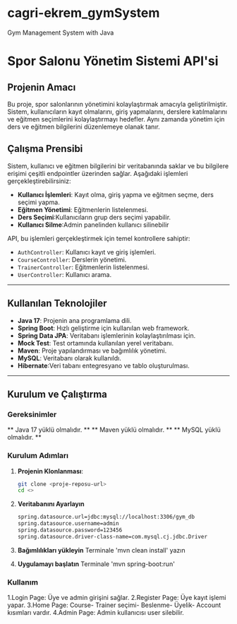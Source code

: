 # cagri-ekrem_gymSystem
Gym Management System with Java
# Spor Salonu Yönetim Sistemi API'si

## Projenin Amacı

Bu proje, spor salonlarının yönetimini kolaylaştırmak amacıyla geliştirilmiştir. Sistem, kullanıcıların kayıt olmalarını, giriş yapmalarını, derslere katılmalarını ve eğitmen seçimlerini kolaylaştırmayı hedefler. Aynı zamanda yönetim için ders ve eğitmen bilgilerini düzenlemeye olanak tanır.

## Çalışma Prensibi

Sistem, kullanıcı ve eğitmen bilgilerini bir veritabanında saklar ve bu bilgilere erişimi çeşitli endpointler üzerinden sağlar. Aşağıdaki işlemleri gerçekleştirebilirsiniz:
- **Kullanıcı İşlemleri**: Kayıt olma, giriş yapma ve eğitmen seçme, ders seçimi yapma.
- **Eğitmen Yönetimi**: Eğitmenlerin listelenmesi.
- **Ders Seçimi**:Kullanıcıların grup ders seçimi yapabilir.
- **Kullanıcı Silme**:Admin panelinden kullanıcı silinebilir


API, bu işlemleri gerçekleştirmek için temel kontrollere sahiptir:  
- `AuthController`: Kullanıcı kayıt ve giriş işlemleri.
- `CourseController`: Derslerin yönetimi.
- `TrainerController`: Eğitmenlerin listelenmesi.
- `UserController`: Kullanıcı arama.

---

## Kullanılan Teknolojiler

- **Java 17**: Projenin ana programlama dili.
- **Spring Boot**: Hızlı geliştirme için kullanılan web framework.
- **Spring Data JPA**: Veritabanı işlemlerinin kolaylaştırılması için.
- **Mock Test**: Test ortamında kullanılan yerel veritabanı.
- **Maven**: Proje yapılandırması ve bağımlılık yönetimi.
- **MySQL**: Veritabanı olarak kullanıldı.
- **Hibernate**:Veri tabanı entegresyano ve tablo oluşturulması.

---

## Kurulum ve Çalıştırma

### Gereksinimler
** Java 17 yüklü olmalıdır. **
** Maven yüklü olmalıdır. **
** MySQL yüklü olmalıdır. **

### Kurulum Adımları
1. **Projenin Klonlanması**:
   ```bash
   git clone <proje-reposu-url>
   cd <>

2. **Veritabanını Ayarlayın**
   ```bash
   spring.datasource.url=jdbc:mysql://localhost:3306/gym_db
   spring.datasource.username=admin
   spring.datasource.password=123456
   spring.datasource.driver-class-name=com.mysql.cj.jdbc.Driver

4. **Bağımlılıkları yükleyin**
    Terminale 'mvn clean install' yazın
   
5. **Uygulamayı başlatın**
    Terminale 'mvn spring-boot:run'

 ### Kullanım 
 1.Login Page: Üye ve admin girişini sağlar.
 2.Register Page: Üye kayıt işlemi yapar.
 3.Home Page: Course- Trainer seçimi- Beslenme- Üyelik- Account kısımları vardır.
 4.Admin Page: Admin kullanıcısı user silebilir.

 

